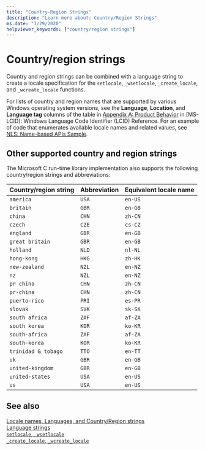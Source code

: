 ```yaml
---
title: "Country-Region Strings"
description: "Learn more about: Country/Region Strings"
ms.date: "1/29/2020"
helpviewer_keywords: ["country/region strings"]
---
```

# Country/region strings

Country and region strings can be combined with a language string to create a locale specification for the `setlocale`, `_wsetlocale`, `_create_locale`, and `_wcreate_locale` functions.

For lists of country and region names that are supported by various Windows operating system versions, see the **Language**, **Location**, and **Language tag** columns of the table in [Appendix A: Product Behavior](/openspecs/windows_protocols/ms-lcid/a9eac961-e77d-41a6-90a5-ce1a8b0cdb9c) in \[MS-LCID]: Windows Language Code Identifier (LCID) Reference. For an example of code that enumerates available locale names and related values, see [NLS: Name-based APIs Sample](/windows/win32/intl/nls--name-based-apis-sample).

## Other supported country and region strings

The Microsoft C run-time library implementation also supports the following country/region strings and abbreviations:

| Country/region string | Abbreviation | Equivalent locale name |
|---|---|---|
| `america` | `USA` | `en-US` |
| `britain` | `GBR` | `en-GB` |
| `china` | `CHN` | `zh-CN` |
| `czech` | `CZE` | `cs-CZ` |
| `england` | `GBR` | `en-GB` |
| `great britain` | `GBR` | `en-GB` |
| `holland` | `NLD` | `nl-NL` |
| `hong-kong` | `HKG` | `zh-HK` |
| `new-zealand` | `NZL` | `en-NZ` |
| `nz` | `NZL` | `en-NZ` |
| `pr china` | `CHN` | `zh-CN` |
| `pr-china` | `CHN` | `zh-CN` |
| `puerto-rico` | `PRI` | `es-PR` |
| `slovak` | `SVK` | `sk-SK` |
| `south africa` | `ZAF` | `af-ZA` |
| `south korea` | `KOR` | `ko-KR` |
| `south-africa` | `ZAF` | `af-ZA` |
| `south-korea` | `KOR` | `ko-KR` |
| `trinidad & tobago` | `TTO` | `en-TT` |
| `uk` | `GBR` | `en-GB` |
| `united-kingdom` | `GBR` | `en-GB` |
| `united-states` | `USA` | `en-US` |
| `us` | `USA` | `en-US` |

## See also

[Locale names, Languages, and Country/Region strings](./locale-names-languages-and-country-region-strings.md)\
[Language strings](./language-strings.md)\
[`setlocale`, `_wsetlocale`](./reference/setlocale-wsetlocale.md)\
[`_create_locale`, `_wcreate_locale`](./reference/create-locale-wcreate-locale.md)
